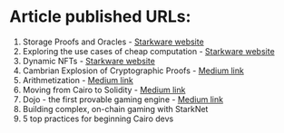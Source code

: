 # Article published URLs:
1. Storage Proofs and Oracles - [Starkware website](https://www.starknet.io/en/posts/developers/what-are-storage-proofs-and-how-can-they-improve-oracles)
2. Exploring the use cases of cheap computation - [Starkware website](https://www.starknet.io/en/posts/ecosystem/exploring-the-use-cases-of-cheap-computation)
3. Dynamic NFTs - [Starkware website](https://starkware.co/resource/dynamic-nfts-and-their-potential/)
4. Cambrian Explosion of Cryptographic Proofs - [Medium link](https://starkware.medium.com/cambrian-explosion-of-cryptographic-proofs-5740a41cdbd2#:~:text=The%20Cambrian%20explosion%20of%20cryptographic,currently%20being%20used%20in%20web3)
5. Arithmetization - [Medium link](https://medium.com/starkware/arithmetization-i-15c046390862)
6. Moving from Cairo to Solidity - [Medium link](https://starkware.medium.com/moving-from-solidity-to-cairo-7d44f9723c68)
7. Dojo - the first provable gaming engine - [Medium link](https://medium.com/starkware/dojo-on-starknet-game-on-f75ad441d869)
8. Building complex, on-chain gaming with StarkNet
9. 5 top practices for beginning Cairo devs
